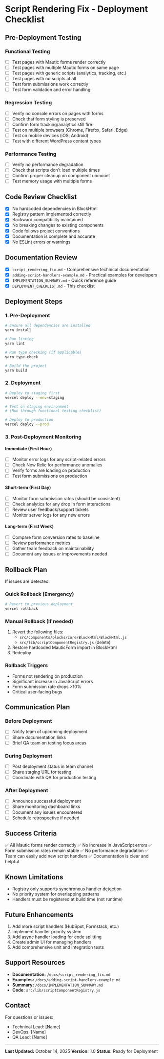 # Script Rendering Fix - Deployment Checklist

## Pre-Deployment Testing

### Functional Testing
- [ ] Test pages with Mautic forms render correctly
- [ ] Test pages with multiple Mautic forms on same page
- [ ] Test pages with generic scripts (analytics, tracking, etc.)
- [ ] Test pages with no scripts at all
- [ ] Test form submissions work correctly
- [ ] Test form validation and error handling

### Regression Testing
- [ ] Verify no console errors on pages with forms
- [ ] Check that form styling is preserved
- [ ] Confirm form tracking/analytics still fire
- [ ] Test on multiple browsers (Chrome, Firefox, Safari, Edge)
- [ ] Test on mobile devices (iOS, Android)
- [ ] Test with different WordPress content types

### Performance Testing
- [ ] Verify no performance degradation
- [ ] Check that scripts don't load multiple times
- [ ] Confirm proper cleanup on component unmount
- [ ] Test memory usage with multiple forms

## Code Review Checklist

- [x] No hardcoded dependencies in BlockHtml
- [x] Registry pattern implemented correctly
- [x] Backward compatibility maintained
- [x] No breaking changes to existing components
- [x] Code follows project conventions
- [x] Documentation is complete and accurate
- [x] No ESLint errors or warnings

## Documentation Review

- [x] `script_rendering_fix.md` - Comprehensive technical documentation
- [x] `adding-script-handlers-example.md` - Practical examples for developers
- [x] `IMPLEMENTATION_SUMMARY.md` - Quick reference guide
- [x] `DEPLOYMENT_CHECKLIST.md` - This checklist

## Deployment Steps

### 1. Pre-Deployment
```bash
# Ensure all dependencies are installed
yarn install

# Run linting
yarn lint

# Run type checking (if applicable)
yarn type-check

# Build the project
yarn build
```

### 2. Deployment
```bash
# Deploy to staging first
vercel deploy --env=staging

# Test on staging environment
# (Run through functional testing checklist)

# Deploy to production
vercel deploy --prod
```

### 3. Post-Deployment Monitoring

#### Immediate (First Hour)
- [ ] Monitor error logs for any script-related errors
- [ ] Check New Relic for performance anomalies
- [ ] Verify forms are loading on production
- [ ] Test form submissions on production

#### Short-term (First Day)
- [ ] Monitor form submission rates (should be consistent)
- [ ] Check analytics for any drop in form interactions
- [ ] Review user feedback/support tickets
- [ ] Monitor server logs for any new errors

#### Long-term (First Week)
- [ ] Compare form conversion rates to baseline
- [ ] Review performance metrics
- [ ] Gather team feedback on maintainability
- [ ] Document any issues or improvements needed

## Rollback Plan

If issues are detected:

### Quick Rollback (Emergency)
```bash
# Revert to previous deployment
vercel rollback
```

### Manual Rollback (If needed)
1. Revert the following files:
   - `src/components/blocks/core/BlockHtml/BlockHtml.js`
   - `src/lib/scriptComponentRegistry.js` (delete)
2. Restore hardcoded MauticForm import in BlockHtml
3. Redeploy

### Rollback Triggers
- Forms not rendering on production
- Significant increase in JavaScript errors
- Form submission rate drops >10%
- Critical user-facing bugs

## Communication Plan

### Before Deployment
- [ ] Notify team of upcoming deployment
- [ ] Share documentation links
- [ ] Brief QA team on testing focus areas

### During Deployment
- [ ] Post deployment status in team channel
- [ ] Share staging URL for testing
- [ ] Coordinate with QA for production testing

### After Deployment
- [ ] Announce successful deployment
- [ ] Share monitoring dashboard links
- [ ] Document any issues encountered
- [ ] Schedule retrospective if needed

## Success Criteria

✅ All Mautic forms render correctly
✅ No increase in JavaScript errors
✅ Form submission rates remain stable
✅ No performance degradation
✅ Team can easily add new script handlers
✅ Documentation is clear and helpful

## Known Limitations

- Registry only supports synchronous handler detection
- No priority system for overlapping patterns
- Handlers must be registered at build time (not runtime)

## Future Enhancements

1. Add more script handlers (HubSpot, Formstack, etc.)
2. Implement handler priority system
3. Add async handler loading for code splitting
4. Create admin UI for managing handlers
5. Add comprehensive unit and integration tests

## Support Resources

- **Documentation:** `/docs/script_rendering_fix.md`
- **Examples:** `/docs/adding-script-handlers-example.md`
- **Summary:** `/docs/IMPLEMENTATION_SUMMARY.md`
- **Code:** `src/lib/scriptComponentRegistry.js`

## Contact

For questions or issues:
- Technical Lead: [Name]
- DevOps: [Name]
- QA Lead: [Name]

---

**Last Updated:** October 14, 2025
**Version:** 1.0
**Status:** Ready for Deployment
